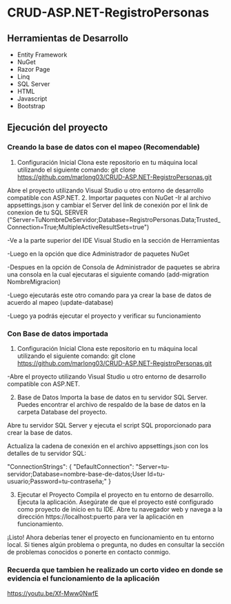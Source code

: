 # CRUD-ASP.NET-RegistroPersonas

## Herramientas de Desarrollo

 - Entity Framework
 - NuGet
 - Razor Page
 - Linq
 - SQL Server
 - HTML
 - Javascript
 - Bootstrap
   
 ## Ejecución del proyecto
 
### Creando la base de datos con el mapeo (Recomendable)

1. Configuración Inicial
Clona este repositorio en tu máquina local utilizando el siguiente comando:
  git clone https://github.com/marlong03/CRUD-ASP.NET-RegistroPersonas.git

Abre el proyecto utilizando Visual Studio u otro entorno de desarrollo compatible con ASP.NET.
2. Importar paquetes con NuGet
-Ir al archivo appsettings.json y cambiar el Server del link de conexión por el link de conexion de tu SQL SERVER
("Server=TuNombreDeServidor;Database=RegistroPersonas.Data;Trusted_Connection=True;MultipleActiveResultSets=true")

-Ve a la parte superior del IDE Visual Studio en la sección de Herramientas

-Luego en la opción que dice  Administrador de paquetes NuGet

-Despues en la opción de Consola de Administrador de paquetes
se abrira una consola en la cual ejecutaras el siguiente comando (add-migration NombreMigracion)

-Luego ejecutarás este otro comando para ya crear la base de datos de acuerdo al mapeo (update-database)

-Luego ya podrás ejecutar el proyecto y verificar su funcionamiento

### Con Base de datos importada

1. Configuración Inicial
Clona este repositorio en tu máquina local utilizando el siguiente comando:
  git clone https://github.com/marlong03/CRUD-ASP.NET-RegistroPersonas.git

-Abre el proyecto utilizando Visual Studio u otro entorno de desarrollo compatible con ASP.NET.

2. Base de Datos
Importa la base de datos en tu servidor SQL Server. Puedes encontrar el archivo de respaldo de la base de datos en la carpeta Database del proyecto.

Abre tu servidor SQL Server y ejecuta el script SQL proporcionado para crear la base de datos.

Actualiza la cadena de conexión en el archivo appsettings.json con los detalles de tu servidor SQL:

"ConnectionStrings": {
  "DefaultConnection": "Server=tu-servidor;Database=nombre-base-de-datos;User Id=tu-usuario;Password=tu-contraseña;"
}


3. Ejecutar el Proyecto
Compila el proyecto en tu entorno de desarrollo.
Ejecuta la aplicación. Asegúrate de que el proyecto esté configurado como proyecto de inicio en tu IDE.
Abre tu navegador web y navega a la dirección https://localhost:puerto para ver la aplicación en funcionamiento.

¡Listo! Ahora deberías tener el proyecto en funcionamiento en tu entorno local. Si tienes algún problema o pregunta, no dudes en consultar la sección de problemas conocidos o ponerte en contacto conmigo.

### Recuerda que tambien he realizado un corto video en donde se evidencia el funcionamiento de la aplicación
https://youtu.be/Xf-Mww0NwfE
 
